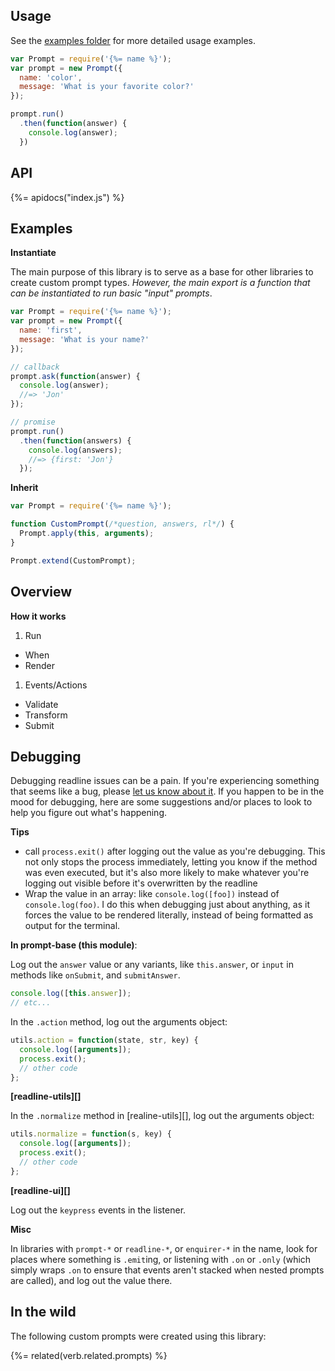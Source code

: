 ## Usage

See the [examples folder](./examples) for more detailed usage examples.

```js
var Prompt = require('{%= name %}');
var prompt = new Prompt({
  name: 'color',
  message: 'What is your favorite color?'
});

prompt.run()
  .then(function(answer) {
    console.log(answer);
  })
```

## API
{%= apidocs("index.js") %}

## Examples

**Instantiate**

The main purpose of this library is to serve as a base for other libraries to create custom prompt types. _However, the main export is a function that can be instantiated to run basic "input" prompts_.  

```js
var Prompt = require('{%= name %}');
var prompt = new Prompt({
  name: 'first',
  message: 'What is your name?'
});

// callback
prompt.ask(function(answer) {
  console.log(answer);
  //=> 'Jon'
});

// promise
prompt.run()
  .then(function(answers) {
    console.log(answers);
    //=> {first: 'Jon'}
  });
```


**Inherit**



```js
var Prompt = require('{%= name %}');

function CustomPrompt(/*question, answers, rl*/) {
  Prompt.apply(this, arguments);
}

Prompt.extend(CustomPrompt);
```

## Overview

**How it works**

1. Run
  - When
  - Render
1. Events/Actions
  - Validate
  - Transform
  - Submit

## Debugging

Debugging readline issues can be a pain. If you're experiencing something that seems like a bug, please [let us know about it](../../issues). If you happen to be in the  mood for debugging, here are some suggestions and/or places to look to help you figure out what's happening.

**Tips**

- call `process.exit()` after logging out the value as you're debugging. This not only stops the process immediately, letting you know if the method was even executed, but it's also more likely to make whatever you're logging out visible  before it's overwritten by the readline
- Wrap the value in an array: like `console.log([foo])` instead of `console.log(foo)`. I do this when debugging just about anything, as it forces the value to be rendered literally, instead of being formatted as output for the terminal.

**In prompt-base (this module)**:

Log out the `answer` value or any variants, like `this.answer`, or `input` in methods like `onSubmit`, and `submitAnswer`.

```js
console.log([this.answer]);
// etc...
```

In the `.action` method, log out the arguments object:

```js
utils.action = function(state, str, key) {
  console.log([arguments]);
  process.exit();
  // other code
};
```

**[readline-utils][]**

In the `.normalize` method in [realine-utils][], log out the arguments object:

```js
utils.normalize = function(s, key) {
  console.log([arguments]);
  process.exit();
  // other code
};
```

**[readline-ui][]**

Log out the `keypress` events in the listener.


**Misc**

In libraries with `prompt-*` or `readline-*`, or `enquirer-*` in the name, look for places where something is `.emit`ing, or listening with `.on` or `.only` (which simply wraps `.on` to ensure that events aren't stacked when nested prompts are called), and log out the value there. 

## In the wild

The following custom prompts were created using this library:

{%= related(verb.related.prompts) %}

[rl]: https://nodejs.org/api/readline.html#readline_rl_write_data_key
